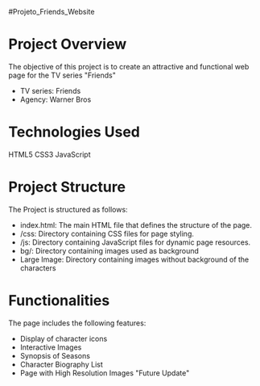 #Projeto_Friends_Website

# Project Overview
The objective of this project is to create an attractive and functional web page for the TV series "Friends"

- TV series: Friends
- Agency: Warner Bros


# Technologies Used
HTML5
CSS3
JavaScript

# Project Structure
The Project is structured as follows:

- index.html: The main HTML file that defines the structure of the page.
- /css: Directory containing CSS files for page styling.
- /js: Directory containing JavaScript files for dynamic page resources.
- bg/: Directory containing images used as background
- Large Image: Directory containing images without background of the characters

# Functionalities
The page includes the following features:

- Display of character icons
- Interactive Images
- Synopsis of Seasons
- Character Biography List
- Page with High Resolution Images "Future Update"
